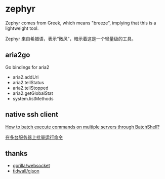 # zephyr

Zephyr comes from Greek, which means "breeze", implying that this is a lightweight tool.

Zephyr 来自希腊语，表示“微风”，暗示着这是一个轻量级的工具。

## aria2go

Go bindings for aria2

- aria2.addUri
- aria2.tellStatus
- aria2.tellStopped
- aria2.getGlobalStat
- system.listMethods

## native ssh client

[How to batch execute commands on multiple servers through BatchShell?](https://www.bilibili.com/video/BV1WN411r7gH)

[在多台服务器上批量运行命令](https://www.bilibili.com/video/BV1WN411r7gH)

## thanks

- [gorilla/websocket](https://github.com/gorilla/websocket)
- [tidwall/gjson](https://github.com/tidwall/gjson)
